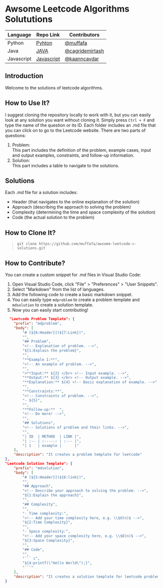 # Awsome Leetcode Algorithms Solututions

| Language   | Repo Link                  | Contributors                           |
| ---------- |----------------------------|----------------------------------------|
| Python     | [Pyhton](Python/README.md) | [@muffafa](https://github.com/muffafa) |
| Java       | [JAVA](Java/README.md)     | [@cagridemirtash](https://github.com/cagridemirtash)                    |
| Javascript |[Javascript](Java/README.md)|[@kaanncavdar](https://github.com/kaanncavdar)  |

## Introduction

Welcome to the solutions of leetcode algorithms.

## How to Use It?

I suggest cloning the repository locally to work with it, but you can easily look at any solution you want without cloning it. Simply press `Ctrl + F` and type the name of the question or its ID. Each folder includes an .md file that you can click on to go to the Leetcode website. There are two parts of questions:

1. Problem: </br> This part includes the definition of the problem, example cases, input and output examples, constraints, and follow-up information.
2. Solution: </br> This part includes a table to navigate to the solutions.

## Solutions

Each .md file for a solution includes:

- Header (that navigates to the online explanation of the solution)
- Approach (describing the approach to solving the problem)
- Complexity (determining the time and space complexity of the solution)
- Code (the actual solution to the problem)

## How to Clone It?

> `git clone https://github.com/muffafa/awsome-leetcode-c-solutions.git`

## How to Contribute?

You can create a custom snippet for .md files in Visual Studio Code:

1. Open Visual Studio Code, click "File" > "Preferences" > "User Snippets".
2. Select "Markdown" from the list of languages.
3. Add the following code to create a basic markdown snippet.
4. You can easily type `mdproblem` to create a problem template and `mdsolution` to create a solution template.
5. Now you can easily start contributing!

``` json
  "Leetcode Problem Template": {
    "prefix": "mdproblem",
    "body": [
        "# [${6:Header}](${7:Link})",
        "",
        "## Problem",
        "<!-- Explanation of problem. -->",
        "${1:Explain the problem}",
        "",
        "**Example 1:**",
        "<!-- An example of problem. -->",
        "",
        ">**Input:** ${2} </br> <!-- Input example. -->",
        "**Output:** ${3} </br> <!-- Output example. -->",
        "**Explanation:** ${4} <!-- Basic explanation of example. -->",
        "",
        "**Constraints:**",
        "<!-- Constraints of problem. -->",
        "- ${5}",
        "",
        "**Follow-up:**  ",
        "<!-- Do more! -->",
        "",
        "## Solutions",
        "<!-- Solutions of problem and their links. -->",
        "",
        "| ID  | METHOD  | LINK |",
        "| :-- | :-----: | :--- |",
        "| 1   | example |      |"
    ],
    "description": "It creates a problem template for leetcode"
},
"Leetcode Solution Template": {
    "prefix": "mdsolution",
    "body": [
        "# [${5:Header}](${6:link})",
        "",
        "## Approach",
        "<!-- Describe your approach to solving the problem. -->",
        "${1:Explain the approach}",
        "",
        "## Complexity",
        "",
        "- Time complexity:",
        "<!-- Add your time complexity here, e.g. \\$O(n)$ -->",
        "${2:Time Complexity}",
        "",
        "- Space complexity:",
        "<!-- Add your space complexity here, e.g. \\$O(n)$ -->",
        "${3:Space Complexity}",
        "",
        "## Code",
        "",
        "``` c",
        "${4:printf(\"Hello World\");}",
        "```"
    ],
    "description": "It creates a solution template for leetcode problem"
}
```
